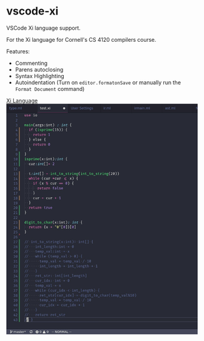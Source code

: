 # vscode-xi
VSCode Xi language support.

For the Xi language for Cornell's CS 4120 compilers course.

Features:
* Commenting
* Parens autoclosing
* Syntax Highlighting
* Autoindentation (Turn on `editor.formatonSave` or manually run the `Format Document` command)

[Xi Language](http://www.cs.cornell.edu/courses/cs4120/2018sp/)
![](https://github.com/Chillee/VSCode-Xi/raw/master/images/example.jpg)

